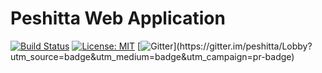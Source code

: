 # Peshitta Web Application

[![Build Status](https://travis-ci.com/peshitta/peshitta.svg?branch=master)](https://travis-ci.com/peshitta/peshitta)
[![License: MIT](https://img.shields.io/badge/License-MIT-yellow.svg)](https://github.com/peshitta/peshitta/blob/master/LICENSE)
[![Gitter](https://badges.gitter.im/peshitta/peshitta.svg "Join the chat at https://gitter.im/peshitta/Lobby")](https://gitter.im/peshitta/Lobby?utm_source=badge&utm_medium=badge&utm_campaign=pr-badge)
